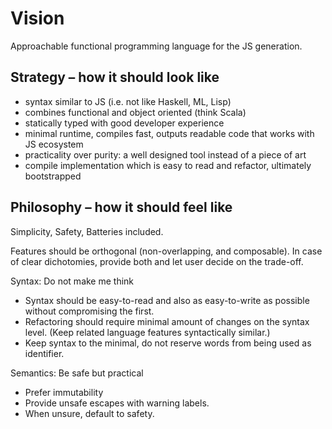 # Vision

Approachable functional programming language for the JS generation.

## Strategy – how it should look like
- syntax similar to JS (i.e. not like Haskell, ML, Lisp)
- combines functional and object oriented (think Scala)
- statically typed with good developer experience
- minimal runtime, compiles fast, outputs readable code that works with JS ecosystem
- practicality over purity: a well designed tool instead of a piece of art
- compile implementation which is easy to read and refactor, ultimately bootstrapped

## Philosophy – how it should feel like

Simplicity, Safety, Batteries included.

Features should be orthogonal (non-overlapping, and composable).
In case of clear dichotomies, provide both and let user decide on the trade-off.

Syntax: Do not make me think
  - Syntax should be easy-to-read and also as easy-to-write as possible without compromising the first.
  - Refactoring should require minimal amount of changes on the syntax level. (Keep related language features syntactically similar.)
  - Keep syntax to the minimal, do not reserve words from being used as identifier.

Semantics: Be safe but practical
  - Prefer immutability
  - Provide unsafe escapes with warning labels.
  - When unsure, default to safety.
